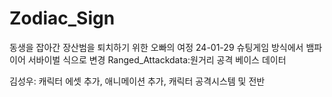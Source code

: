 # Zodiac_Sign
동생을 잡아간 장산범을 퇴치하기 위한 오빠의 여정
24-01-29 슈팅게임 방식에서 뱀파이어 서바이벌 식으로 변경
 Ranged_Attackdata:원거리 공격 베이스 데이터
 
김성우: 캐릭터 에셋 추가, 애니메이션 추가, 캐릭터 공격시스템 및 전반
